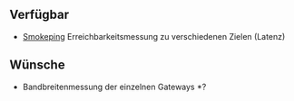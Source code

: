 
## Verfügbar
* [Smokeping](http://10.196.0.196/smokeping/smokeping.cgi) Erreichbarkeitsmessung zu verschiedenen Zielen (Latenz)

## Wünsche
* Bandbreitenmessung der einzelnen Gateways
*?
